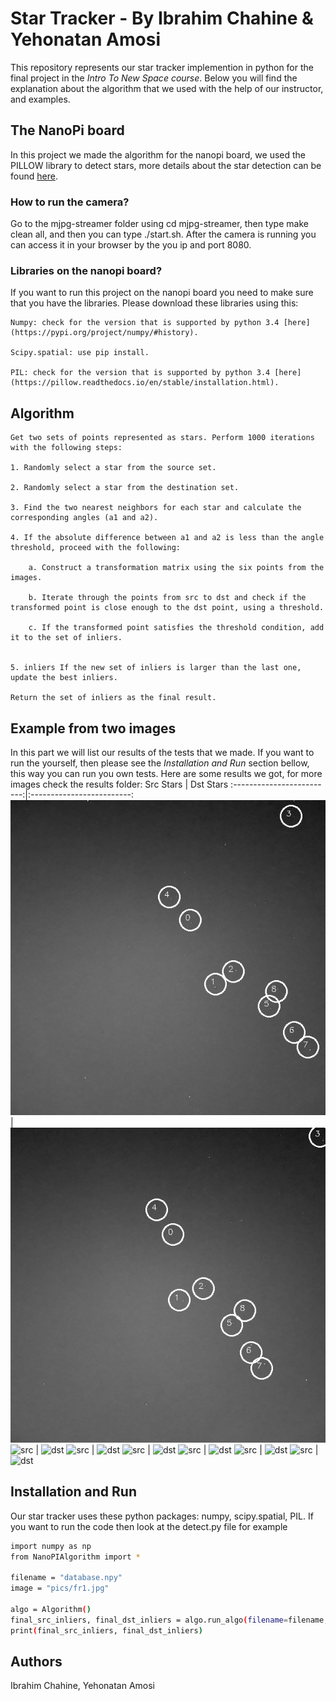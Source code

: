 # Star Tracker - By Ibrahim Chahine & Yehonatan Amosi
This repository represents our star tracker implemention in python for the final project in the _Intro To New Space course_.
Below you will find the explanation about the algorithm that we used with the help of our instructor, and examples.

## The NanoPi board
In this project we made the algorithm for the nanopi board, we used the PILLOW library to detect stars, more details about the star detection can be found [here](https://github.com/ibrahimchahine/star-tracker/blob/main/NanoPIAlgorithm.py).

### How to run the camera?
Go to the mjpg-streamer folder using cd mjpg-streamer, then type make clean all, and then you can type ./start.sh. After the camera is running you can access it in your browser by the you ip and port 8080. 

### Libraries on the nanopi board?
If you want to run this project on the nanopi board you need to make sure that you have the libraries. Please download these libraries using this:

    Numpy: check for the version that is supported by python 3.4 [here](https://pypi.org/project/numpy/#history).
    
    Scipy.spatial: use pip install.
    
    PIL: check for the version that is supported by python 3.4 [here](https://pillow.readthedocs.io/en/stable/installation.html).

## Algorithm
    Get two sets of points represented as stars. Perform 1000 iterations with the following steps:

    1. Randomly select a star from the source set.
    
    2. Randomly select a star from the destination set.
    
    3. Find the two nearest neighbors for each star and calculate the corresponding angles (a1 and a2).
    
    4. If the absolute difference between a1 and a2 is less than the angle threshold, proceed with the following: 
        
        a. Construct a transformation matrix using the six points from the images. 
    
        b. Iterate through the points from src to dst and check if the transformed point is close enough to the dst point, using a threshold. 
    
        c. If the transformed point satisfies the threshold condition, add it to the set of inliers.
    
    
    5. inliers If the new set of inliers is larger than the last one, update the best inliers.

    Return the set of inliers as the final result.



## Example from two images
In this part we will list our results of the tests that we made.
If you want to run the yourself, then please see the _Installation and Run_ section bellow, this way you can run you own tests.
Here are some results we got, for more images check the results folder:
Src Stars            |  Dst Stars
:-------------------------:|:-------------------------:
![src](https://github.com/ibrahimchahine/star-tracker/blob/main/results/src.png)  |  ![dst](https://github.com/ibrahimchahine/star-tracker/blob/main/results/dst.png)
![src](https://github.com/ibrahimchahine/star-tracker-ex1/blob/main/results/src2.png)  |  ![dst](https://github.com/ibrahimchahine/star-tracker-ex1/blob/main/results/dst2.png)
![src](https://github.com/ibrahimchahine/star-tracker-ex1/blob/main/results/src3.png)  |  ![dst](https://github.com/ibrahimchahine/star-tracker-ex1/blob/main/results/dst3.png)
![src](https://github.com/ibrahimchahine/star-tracker-ex1/blob/main/results/src9.png)  |  ![dst](https://github.com/ibrahimchahine/star-tracker-ex1/blob/main/results/dst9.png)
![src](https://github.com/ibrahimchahine/star-tracker-ex1/blob/main/results/src6.png)  |  ![dst](https://github.com/ibrahimchahine/star-tracker-ex1/blob/main/results/dst6.png)
![src](https://github.com/ibrahimchahine/star-tracker-ex1/blob/main/results/src7.png)  |  ![dst](https://github.com/ibrahimchahine/star-tracker-ex1/blob/main/results/dst7.png)
![src](https://github.com/ibrahimchahine/star-tracker-ex1/blob/main/results/src8.png)  |  ![dst](https://github.com/ibrahimchahine/star-tracker-ex1/blob/main/results/dst8.png)
## Installation and Run
Our star tracker uses these python packages: numpy, scipy.spatial, PIL.
If you want to run the code then look at the detect.py file for example
```sh
import numpy as np
from NanoPIAlgorithm import *

filename = "database.npy"
image = "pics/fr1.jpg"

algo = Algorithm()
final_src_inliers, final_dst_inliers = algo.run_algo(filename=filename, image=image)
print(final_src_inliers, final_dst_inliers)
```

## Authors
Ibrahim Chahine, Yehonatan Amosi
